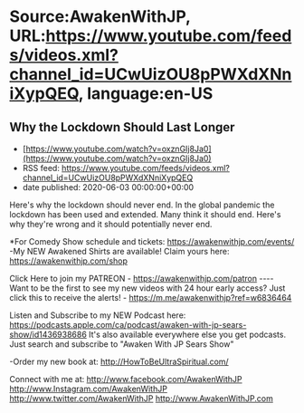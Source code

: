 # Source:AwakenWithJP, URL:https://www.youtube.com/feeds/videos.xml?channel_id=UCwUizOU8pPWXdXNniXypQEQ, language:en-US

## Why the Lockdown Should Last Longer
 - [https://www.youtube.com/watch?v=oxznGIj8Ja0](https://www.youtube.com/watch?v=oxznGIj8Ja0)
 - RSS feed: https://www.youtube.com/feeds/videos.xml?channel_id=UCwUizOU8pPWXdXNniXypQEQ
 - date published: 2020-06-03 00:00:00+00:00

Here's why the lockdown should never end. In the global pandemic the lockdown has been used and extended. Many think it should end. Here's why they're wrong and it should potentially never end.

*For Comedy Show schedule and tickets: https://awakenwithjp.com/events/
-My NEW Awakened Shirts are available! Claim yours here: https://awakenwithjp.com/shop

Click Here to join my PATREON - https://awakenwithjp.com/patron
---- Want to be the first to see my new videos with 24 hour early access? Just click this to receive the alerts! - https://m.me/awakenwithjp?ref=w6836464

Listen and Subscribe to my NEW Podcast here: 
https://podcasts.apple.com/ca/podcast/awaken-with-jp-sears-show/id1436938686
It's also available everywhere else you get podcasts. Just search and subscribe to "Awaken With JP Sears Show"

-Order my new book at: http://HowToBeUltraSpiritual.com/

Connect with me at: 
http://www.facebook.com/AwakenWithJP
http://www.Instagram.com/AwakenWithJP
http://www.twitter.com/AwakenWithJP
http://www.AwakenWithJP.com

